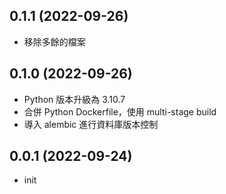 ## 0.1.1 (2022-09-26)
- 移除多餘的檔案

## 0.1.0 (2022-09-26)
- Python 版本升級為  3.10.7
- 合併 Python Dockerfile，使用 multi-stage build
- 導入 alembic 進行資料庫版本控制

## 0.0.1 (2022-09-24)
- init